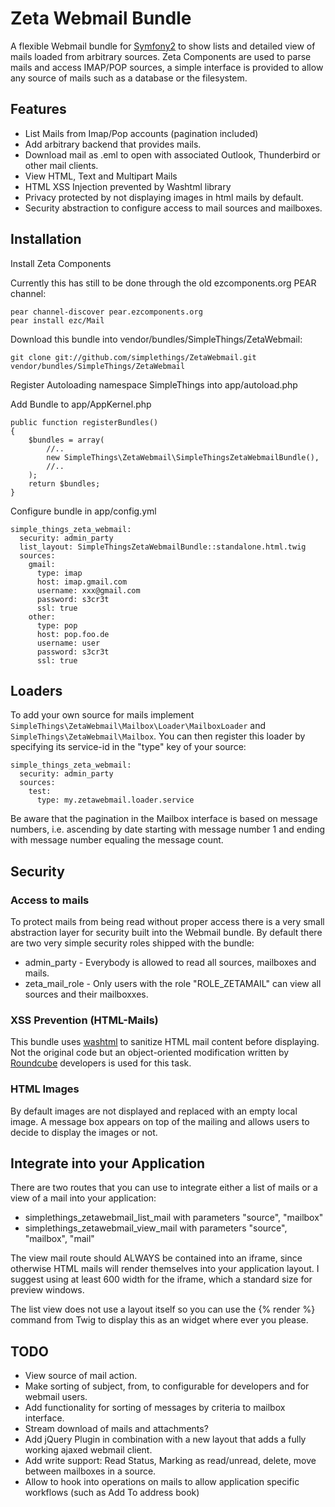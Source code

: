 # Zeta Webmail Bundle

A flexible Webmail bundle for [Symfony2](http://www.symfony.com) to show lists and detailed view of mails loaded from arbitrary sources.
Zeta Components are used to parse mails and access IMAP/POP sources, a simple interface is provided
to allow any source of mails such as a database or the filesystem.

## Features

* List Mails from Imap/Pop accounts (pagination included)
* Add arbitrary backend that provides mails.
* Download mail as .eml to open with associated Outlook, Thunderbird or other mail clients.
* View HTML, Text and Multipart Mails
* HTML XSS Injection prevented by Washtml library
* Privacy protected by not displaying images in html mails by default.
* Security abstraction to configure access to mail sources and mailboxes.

## Installation

Install Zeta Components

Currently this has still to be done through the old ezcomponents.org PEAR channel:

    pear channel-discover pear.ezcomponents.org
    pear install ezc/Mail

Download this bundle into vendor/bundles/SimpleThings/ZetaWebmail:

    git clone git://github.com/simplethings/ZetaWebmail.git vendor/bundles/SimpleThings/ZetaWebmail

Register Autoloading namespace SimpleThings into app/autoload.php

Add Bundle to app/AppKernel.php

    public function registerBundles()
    {
        $bundles = array(
            //..
            new SimpleThings\ZetaWebmail\SimpleThingsZetaWebmailBundle(),
            //..
        );
        return $bundles;
    }

Configure bundle in app/config.yml

    simple_things_zeta_webmail:
      security: admin_party
      list_layout: SimpleThingsZetaWebmailBundle::standalone.html.twig
      sources:
        gmail:
          type: imap
          host: imap.gmail.com
          username: xxx@gmail.com
          password: s3cr3t
          ssl: true
        other:
          type: pop
          host: pop.foo.de
          username: user
          password: s3cr3t
          ssl: true

## Loaders

To add your own source for mails implement `SimpleThings\ZetaWebmail\Mailbox\Loader\MailboxLoader` and
`SimpleThings\ZetaWebmail\Mailbox`. You can then register this loader by specifying its service-id
in the "type" key of your source:

    simple_things_zeta_webmail:
      security: admin_party
      sources:
        test:
          type: my.zetawebmail.loader.service

Be aware that the pagination in the Mailbox interface is based on message numbers, i.e. ascending
by date starting with message number 1 and ending with message number equaling the message count.

## Security

### Access to mails

To protect mails from being read without proper access there is a very small abstraction layer for security
built into the Webmail bundle. By default there are two very simple security roles shipped with the bundle:

* admin_party - Everybody is allowed to read all sources, mailboxes and mails.
* zeta_mail_role - Only users with the role "ROLE_ZETAMAIL" can view all sources and their mailboxxes.

### XSS Prevention (HTML-Mails)

This bundle uses [washtml](http://ubixis.com/washtml/) to sanitize HTML mail content before displaying.
Not the original code but an object-oriented modification written by [Roundcube](http://www.roundcube.net) developers
is used for this task.

### HTML Images

By default images are not displayed and replaced with an empty local image. A message box appears
on top of the mailing and allows users to decide to display the images or not.

## Integrate into your Application

There are two routes that you can use to integrate either a list of mails or a view of a mail into
your application:

* simplethings_zetawebmail_list_mail with parameters "source", "mailbox"
* simplethings_zetawebmail_view_mail with parameters "source", "mailbox", "mail"

The view mail route should ALWAYS be contained into an iframe, since otherwise HTML mails will render themselves
into your application layout. I suggest using at least 600 width for the iframe, which a standard size
for preview windows.

The list view does not use a layout itself so you can use the {% render %} command from Twig to
display this as an widget where ever you please.

## TODO

* View source of mail action.
* Make sorting of subject, from, to configurable for developers and for webmail users.
* Add functionality for sorting of messages by criteria to mailbox interface.
* Stream download of mails and attachments?
* Add jQuery Plugin in combination with a new layout that adds a fully working ajaxed webmail client.
* Add write support: Read Status, Marking as read/unread, delete, move between mailboxes in a source.
* Allow to hook into operations on mails to allow application specific workflows (such as Add To address book)
